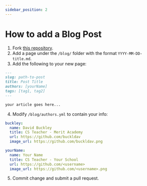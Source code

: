 ```yaml
---
sidebar_position: 2
---
```


# How to add a Blog Post

1. Fork [this repository](https://github.com/buckldav/utah-csta).
2. Add a page under the `/blog/` folder with the format `YYYY-MM-DD-title.md`.
3. Add the following to your new page:

```markdown title="Put at the top of your Markdown file."
---
slug: path-to-post
title: Post Title
authors: [yourName]
tags: [tag1, tag2]
---

your article goes here...
```

4. Modify `/blog/authors.yml` to contain your info:

```yaml title="authors.yml"
buckley:
  name: David Buckley
  title: CS Teacher - Merit Academy
  url: https://github.com/buckldav
  image_url: https://github.com/buckldav.png

yourName:
  name: Your Name
  title: CS Teacher - Your School
  url: https://github.com/<username>
  image_url: https://github.com/<username>.png
```

5. Commit change and submit a pull request.

